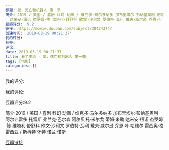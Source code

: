 ```yaml
---
标题: 爱，死亡和机器人 第一季
简介: 2019 / 美国 / 喜剧 科幻 动画 / 维克多·马尔多纳多 加布里埃尔·彭纳基奥利 阿尔弗雷多·托雷斯 弗兰克·巴尔森 阿尔贝托·米尔戈 蒂姆·米勒
  达米安·纽诺 杰罗姆·陈 维塔利·舒舒科 欧文·沙利文 罗伯特·瓦利 戴夫·威尔逊 乔恩·叶 哈维尔·雷西奥·格雷西亚 / 斯科特·怀特 诺兰·诺斯
豆瓣评分: '9.2'
链接: https://movie.douban.com/subject/30424374/
创建时间: '2019-03-19 00:21:37'
我的评分:
标签:
评论:
date: 2019-03-19 00:21:37
title: 看了电影 - 爱，死亡和机器人 第一季
tags: [电影]
categories: []
---
```


我的评分:

我的评论:

豆瓣评分:9.2

简介:2019 / 美国 / 喜剧 科幻 动画 / 维克多·马尔多纳多 加布里埃尔·彭纳基奥利 阿尔弗雷多·托雷斯 弗兰克·巴尔森 阿尔贝托·米尔戈 蒂姆·米勒 达米安·纽诺 杰罗姆·陈 维塔利·舒舒科 欧文·沙利文 罗伯特·瓦利 戴夫·威尔逊 乔恩·叶 哈维尔·雷西奥·格雷西亚 / 斯科特·怀特 诺兰·诺斯

[豆瓣链接](https://movie.douban.com/subject/30424374/)

